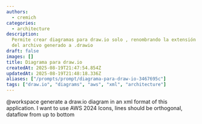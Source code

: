 ```yaml
---
authors:
  - cremich
categories:
  - architecture
description:
  Permite crear diagramas para draw.io solo , renombrando la extensión
  del archivo generado a .drawio
draft: false
images: []
title: Diagrama para draw.io
createdAt: 2025-08-19T21:47:54.854Z
updatedAt: 2025-08-19T21:48:18.336Z
aliases: ["/prompts/prompt/diagrama-para-draw-io-3467695c"]
tags: ["draw.io", "diagrams", "aws", "xml", "architecture"]
---
```


@workspace generate a draw.io diagram in an xml format of this application.
I want to use AWS 2024 Icons, lines should be orthogonal, dataflow from up to bottom
